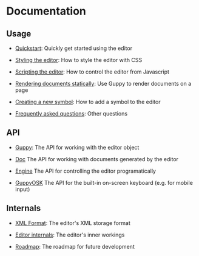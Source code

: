 # Documentation

## Usage

* [Quickstart](quickstart.html):
  Quickly get started using the editor

* [Styling the editor](style.html):
  How to style the editor with CSS

* [Scripting the editor](script.html):
  How to control the editor from Javascript

* [Rendering documents statically](render.html):
  Use Guppy to render documents on a page

* [Creating a new symbol](symbols.html):
  How to add a symbol to the editor

* [Frequently asked questions](faq.html):
  Other questions

## API

* [Guppy](../api/guppymath/2.0.0-alpha/Guppy.html): 
  The API for working with the editor object

* [Doc](../api/guppymath/2.0.0-alpha/Doc.html)
  The API for working with documents generated by the editor
  
* [Engine](../api/guppymath/2.0.0-alpha/Engine.htm)
  The API for controlling the editor programatically

* [GuppyOSK](../api/guppymath/2.0.0-alpha/GuppyOSK.html)
  The API for the built-in on-screen keyboard (e.g. for mobile input)

## Internals

* [XML Format](format.html):
  The editor's XML storage format

* [Editor internals](internals.html):
  The editor's inner workings

* [Roadmap](roadmap.html):
  The roadmap for future development
